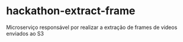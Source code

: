 # hackathon-extract-frame
Microserviço responsável por realizar a extração de frames de videos enviados ao S3
